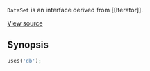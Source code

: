 `DataSet` is an interface derived from [[Iterator]].

[View source](http://github.com/nexgenta/eregansu/blob/master/lib/db.php)

## Synopsis

```php
uses('db');
```

